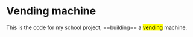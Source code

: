 # Vending machine
This is the code for my school project, ==building== a <mark>vending</mark> machine.
